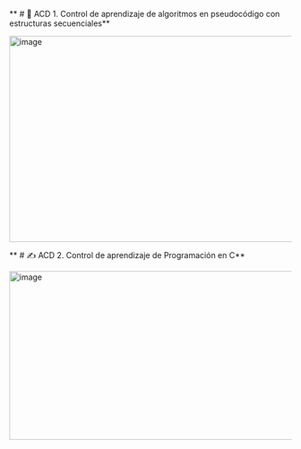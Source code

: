** # 📝 ACD 1. Control de aprendizaje de algoritmos en pseudocódigo con estructuras secuenciales** 

<img width="985" height="368" alt="image" src="https://github.com/user-attachments/assets/5bd0866d-efe8-48a2-b74d-132d1e59e81c" />


** # ✍️ ACD 2. Control de aprendizaje de Programación en C**

<img width="753" height="301" alt="image" src="https://github.com/user-attachments/assets/d8d720db-e1a8-476e-8a7b-bace017cd09e" />
